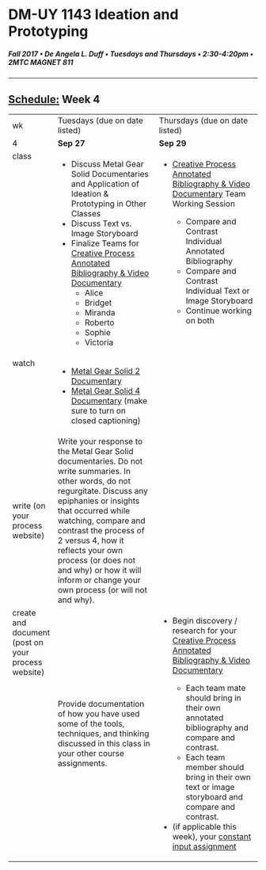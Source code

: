 # DM-UY 1143 Ideation and Prototyping
##### Fall 2017 • De Angela L. Duff • Tuesdays and Thursdays • 2:30-4:20pm • 2MTC MAGNET 811

---
## [Schedule:](schedule.md) Week 4


<table>
<tr>
<td>wk</td>
<td>Tuesdays (due on date listed)</td>
<td>Thursdays (due on date listed)</td> 
</tr>
<tr>
  <td valign="top">4</td>
  <td valign="top" width="48%"><strong>Sep 27</strong></td>
  <td valign="top" width="48%"><strong>Sep 29</strong></td>
</tr>
<tr>
<td valign="top">class</td>
<td valign="top">
  <ul>
  <li>Discuss Metal Gear Solid Documentaries and Application of Ideation & Prototyping in Other Classes</li>
  <li>Discuss Text vs. Image Storyboard</li>
  <li>Finalize Teams for <a href="creative_process.md">Creative Process Annotated Bibliography &amp; Video Documentary</a>
  <ul>
  <li>Alice</li>
  <li>Bridget</li>
  <li>Miranda</li>
  <li>Roberto</li>
  <li>Sophie</li>
  <li>Victoria</li>
  </ul>
</td>

<!-- 2nd column class -->
<td valign="top" width="48%">
  <ul>
  
  <li><a href="creative_process.md">Creative Process Annotated Bibliography &amp; Video Documentary</a> Team Working Session</li>
<ul>
<li>Compare and Contrast Individual Annotated Bibliography</li>
<li>Compare and Contrast Individual Text or Image Storyboard</li>
<li>Continue working on both</li>
</ul>
  </ul>
</td>
 
</tr>

<!-- watch -->
<tr>
  <td valign="top">watch</td>
  <td>
  <ul>

<li><a href="https://www.youtube.com/watch?v=eJVYND_YRx8" target="_blank">Metal Gear Solid 2 Documentary</a></li>
<li><a href="https://www.youtube.com/watch?v=2nM7TLbs6fE" target="_blank">Metal Gear Solid 4 Documentary</a> (make sure to turn on closed captioning)</li>
</ul></td>
  <td></td> 
</tr>

<!-- read 
<tr>
  <td valign="top">read</td> 
  <td></td>
  <td></td>
</tr>-->

<!-- write -->
<tr>
<td>write (on your process website)</td>
<td>Write your response to the Metal Gear Solid documentaries. Do not write summaries. In other words, do not regurgitate. Discuss any epiphanies or insights that occurred while watching, compare and contrast the process of 2 versus 4, how it reflects your own process (or does not and why) or how it will inform or change your own process (or will not and why).</td>
<td></td>
</tr>

<!-- do -->
<tr>
  <td valign="top">create and document (post on your process website)</td>
  <td>Provide documentation of how you have used some of the tools, techniques, and thinking discussed in this class in your other course assignments.</td>
  <td valign="top">
  <ul>
   <li>Begin discovery / research for your <a href="creative_process.md">Creative Process Annotated Bibliography &amp; Video Documentary</a></li>
   <ul>
   <li>Each team mate should bring in their own annotated bibliography and compare and contrast.</li>
   <li>Each team member should bring in their own text or image storyboard and compare and contrast.</li>
   </ul>
  <li>(if applicable this week), your <a href="">constant input assignment</a></li>
 
  </ul></td>
</table>



